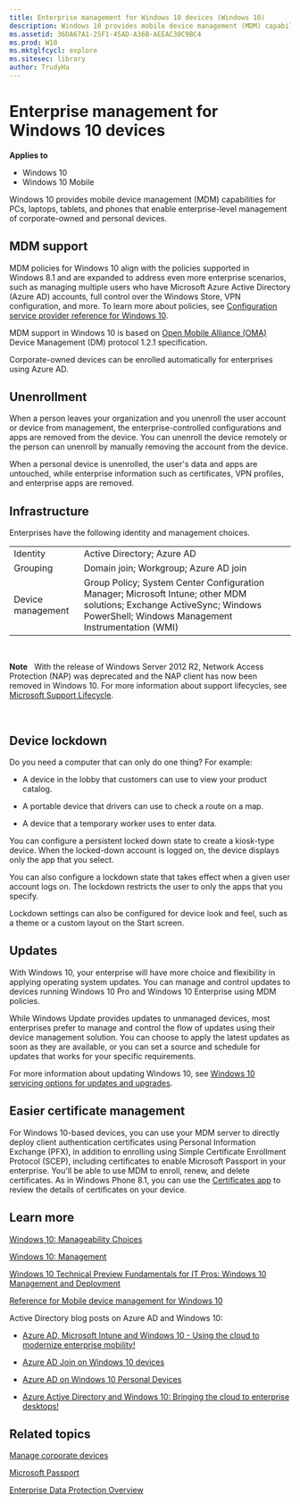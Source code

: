 ```yaml
---
title: Enterprise management for Windows 10 devices (Windows 10)
description: Windows 10 provides mobile device management (MDM) capabilities for PCs, laptops, tablets, and phones that enable enterprise-level management of corporate-owned and personal devices.
ms.assetid: 36DA67A1-25F1-45AD-A36B-AEEAC30C9BC4
ms.prod: W10
ms.mktglfcycl: explore
ms.sitesec: library
author: TrudyHa
---
```


# Enterprise management for Windows 10 devices


**Applies to**

-   Windows 10
-   Windows 10 Mobile

Windows 10 provides mobile device management (MDM) capabilities for PCs, laptops, tablets, and phones that enable enterprise-level management of corporate-owned and personal devices.

## MDM support


MDM policies for Windows 10 align with the policies supported in Windows 8.1 and are expanded to address even more enterprise scenarios, such as managing multiple users who have Microsoft Azure Active Directory (Azure AD) accounts, full control over the Windows Store, VPN configuration, and more. To learn more about policies, see [Configuration service provider reference for Windows 10](http://go.microsoft.com/fwlink/p/?LinkId=533046).

MDM support in Windows 10 is based on [Open Mobile Alliance (OMA)](http://go.microsoft.com/fwlink/p/?LinkId=533885) Device Management (DM) protocol 1.2.1 specification.

Corporate-owned devices can be enrolled automatically for enterprises using Azure AD.

## Unenrollment


When a person leaves your organization and you unenroll the user account or device from management, the enterprise-controlled configurations and apps are removed from the device. You can unenroll the device remotely or the person can unenroll by manually removing the account from the device.

When a personal device is unenrolled, the user's data and apps are untouched, while enterprise information such as certificates, VPN profiles, and enterprise apps are removed.

## Infrastructure


Enterprises have the following identity and management choices.

|                   |                                                                                                                                                                             |
|-------------------|-----------------------------------------------------------------------------------------------------------------------------------------------------------------------------|
| Identity          | Active Directory; Azure AD                                                                                                                                                  |
| Grouping          | Domain join; Workgroup; Azure AD join                                                                                                                                       |
| Device management | Group Policy; System Center Configuration Manager; Microsoft Intune; other MDM solutions; Exchange ActiveSync; Windows PowerShell; Windows Management Instrumentation (WMI) |

 

**Note**  
With the release of Windows Server 2012 R2, Network Access Protection (NAP) was deprecated and the NAP client has now been removed in Windows 10. For more information about support lifecycles, see [Microsoft Support Lifecycle](http://go.microsoft.com/fwlink/p/?LinkID=613512).

 

## Device lockdown


Do you need a computer that can only do one thing? For example:

-   A device in the lobby that customers can use to view your product catalog.

-   A portable device that drivers can use to check a route on a map.

-   A device that a temporary worker uses to enter data.

You can configure a persistent locked down state to create a kiosk-type device. When the locked-down account is logged on, the device displays only the app that you select.

You can also configure a lockdown state that takes effect when a given user account logs on. The lockdown restricts the user to only the apps that you specify.

Lockdown settings can also be configured for device look and feel, such as a theme or a custom layout on the Start screen.

## Updates


With Windows 10, your enterprise will have more choice and flexibility in applying operating system updates. You can manage and control updates to devices running Windows 10 Pro and Windows 10 Enterprise using MDM policies.

While Windows Update provides updates to unmanaged devices, most enterprises prefer to manage and control the flow of updates using their device management solution. You can choose to apply the latest updates as soon as they are available, or you can set a source and schedule for updates that works for your specific requirements.

For more information about updating Windows 10, see [Windows 10 servicing options for updates and upgrades](../manage/introduction-to-windows-10-servicing.md).

## Easier certificate management


For Windows 10-based devices, you can use your MDM server to directly deploy client authentication certificates using Personal Information Exchange (PFX), in addition to enrolling using Simple Certificate Enrollment Protocol (SCEP), including certificates to enable Microsoft Passport in your enterprise. You'll be able to use MDM to enroll, renew, and delete certificates. As in Windows Phone 8.1, you can use the [Certificates app](http://go.microsoft.com/fwlink/p/?LinkId=615824) to review the details of certificates on your device.

## Learn more


[Windows 10: Manageability Choices](http://go.microsoft.com/fwlink/p/?LinkId=533886)

[Windows 10: Management](http://go.microsoft.com/fwlink/p/?LinkId=533887)

[Windows 10 Technical Preview Fundamentals for IT Pros: Windows 10 Management and Deployment](http://go.microsoft.com/fwlink/p/?LinkId=533888)

[Reference for Mobile device management for Windows 10](http://go.microsoft.com/fwlink/p/?LinkId=533172)

Active Directory blog posts on Azure AD and Windows 10:

-   [Azure AD, Microsoft Intune and Windows 10 - Using the cloud to modernize enterprise mobility!](http://go.microsoft.com/fwlink/p/?LinkId=619025)

-   [Azure AD Join on Windows 10 devices](http://go.microsoft.com/fwlink/p/?LinkID=616791)

-   [Azure AD on Windows 10 Personal Devices]( http://go.microsoft.com/fwlink/p/?LinkId=619028)

-   [Azure Active Directory and Windows 10: Bringing the cloud to enterprise desktops!](http://go.microsoft.com/fwlink/p/?LinkID=615765)

## Related topics


[Manage corporate devices](../manage/manage-corporate-devices.md)

[Microsoft Passport](microsoft-passport.md)

[Enterprise Data Protection Overview](enterprise-data-protection-overview.md)

 

 





